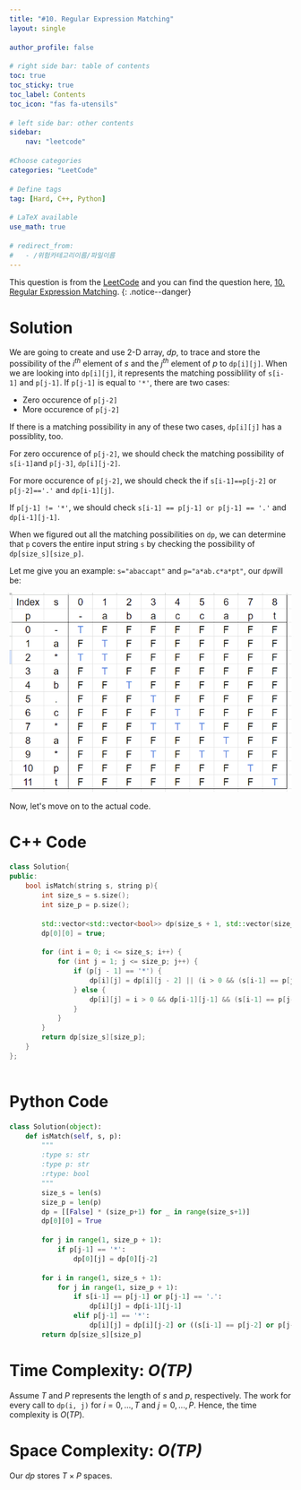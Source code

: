 ```yaml
---
title: "#10. Regular Expression Matching"
layout: single

author_profile: false

# right side bar: table of contents
toc: true
toc_sticky: true
toc_label: Contents
toc_icon: "fas fa-utensils"

# left side bar: other contents
sidebar:
    nav: "leetcode"

#Choose categories
categories: "LeetCode"

# Define tags
tag: [Hard, C++, Python]

# LaTeX available
use_math: true

# redirect_from:
#   - /위험카테고리이름/파일이름
---
```


This question is from the [LeetCode](https://leetcode.com) and you can find the question here, [10. Regular Expression Matching](https://leetcode.com/problems/regular-expression-matching/).
{: .notice--danger}

# Solution

We are going to create and use 2-D array, $dp$, to trace and store the possibility of the $i^{th}$ element of $s$ and the $j^{th}$ element of $p$ to `dp[i][j]`. When we are looking into `dp[i][j]`, it represents the matching possiblility of `s[i-1]` and `p[j-1]`. If `p[j-1]` is equal to `'*'`, there are two cases:

+ Zero occurence of `p[j-2]`
+ More occurence of `p[j-2]`

If there is a matching possibility in any of these two cases, `dp[i][j]` has a possiblity, too.

For zero occurence of `p[j-2]`, we should check the matching possibility of `s[i-1]`and `p[j-3]`, `dp[i][j-2]`.

For more occurence of `p[j-2]`, we should check the if `s[i-1]==p[j-2]` or `p[j-2]=='.'` and `dp[i-1][j]`.

If `p[j-1] != '*'`, we should check `s[i-1] == p[j-1] or p[j-1] == '.'` and `dp[i-1][j-1]`.

When we figured out all the matching possibilities on `dp`, we can determine that `p` covers the entire input string `s` by checking the possibility of `dp[size_s][size_p]`.

Let me give you an example: `s="abaccapt"` and `p="a*ab.c*a*pt"`, our `dp`will be:

![#10 Example](/assets/images/problem-10-example.png/)

Now, let's move on to the actual code.

# C++ Code

```c++
class Solution{
public:
    bool isMatch(string s, string p){
        int size_s = s.size();
        int size_p = p.size();

        std::vector<std::vector<bool>> dp(size_s + 1, std::vector(size_p + 1, false));
        dp[0][0] = true;

        for (int i = 0; i <= size_s; i++) {
            for (int j = 1; j <= size_p; j++) {
                if (p[j - 1] == '*') {
                    dp[i][j] = dp[i][j - 2] || (i > 0 && (s[i-1] == p[j-2] || p[j-2] == '.') && dp[i-1][j]);
                } else {
                    dp[i][j] = i > 0 && dp[i-1][j-1] && (s[i-1] == p[j-1] || p[j-1] == '.');
                }
            }
        }
        return dp[size_s][size_p];
    }
};
        
```

# Python Code
~~~python
class Solution(object):
    def isMatch(self, s, p):
        """
        :type s: str
        :type p: str
        :rtype: bool
        """
        size_s = len(s)
        size_p = len(p)
        dp = [[False] * (size_p+1) for _ in range(size_s+1)]
        dp[0][0] = True

        for j in range(1, size_p + 1):
            if p[j-1] == '*':
                dp[0][j] = dp[0][j-2]
        
        for i in range(1, size_s + 1):
            for j in range(1, size_p + 1):
                if s[i-1] == p[j-1] or p[j-1] == '.':
                    dp[i][j] = dp[i-1][j-1]
                elif p[j-1] == '*':
                    dp[i][j] = dp[i][j-2] or ((s[i-1] == p[j-2] or p[j-2] == '.') and dp[i-1][j])
        return dp[size_s][size_p]
~~~

# Time Complexity: *$O(TP)$*
Assume $T$ and $P$ represents the length of $s$ and $p$, respectively. The work for every call to `dp(i, j)` for $i=0,...,T$ and $j=0,...,P$. Hence, the time complexity is $O(TP)$.

# Space Complexity: *$O(TP)$*
Our $dp$ stores $T \times P$ spaces.
